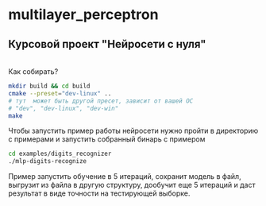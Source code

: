 # multilayer_perceptron
## Курсовой проект "Нейросети с нуля"
\
Как собирать?

``` bash
mkdir build && cd build
cmake --preset="dev-linux" .. 
# тут  может быть другой пресет, зависит от вашей ОС
# "dev", "dev-linux", "dev-win"
make
```

Чтобы запустить пример работы нейросети нужно пройти в директорию с примерами и запустить собранный бинарь с примером

``` bash
cd examples/digits_recognizer
./mlp-digits-recognize
```

Пример запустить обучение в 5 итераций, сохранит модель в файл, выгрузит из файла в другую структуру, дообучит еще 5 итераций и даст результат в виде точности на тестирующей выборке.